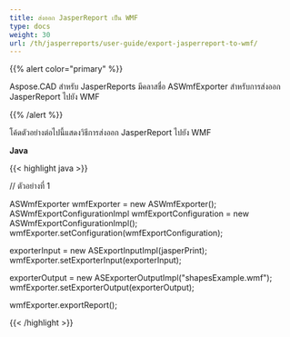 ```yaml
---
title: ส่งออก JasperReport เป็น WMF
type: docs
weight: 30
url: /th/jasperreports/user-guide/export-jasperreport-to-wmf/
---
```


{{% alert color="primary" %}}

Aspose.CAD สำหรับ JasperReports มีคลาสชื่อ ASWmfExporter สำหรับการส่งออก JasperReport ไปยัง WMF

{{% /alert %}}

โค้ดตัวอย่างต่อไปนี้แสดงวิธีการส่งออก JasperReport ไปยัง WMF

**Java**

{{< highlight java >}}

// ตัวอย่างที่ 1

ASWmfExporter wmfExporter = new ASWmfExporter();
ASWmfExportConfigurationImpl wmfExportConfiguration = new ASWmfExportConfigurationImpl();
wmfExporter.setConfiguration(wmfExportConfiguration);

exporterInput = new ASExportInputImpl(jasperPrint);
wmfExporter.setExporterInput(exporterInput);

exporterOutput = new ASExporterOutputImpl("shapesExample.wmf");
wmfExporter.setExporterOutput(exporterOutput);

wmfExporter.exportReport();

{{< /highlight >}}
